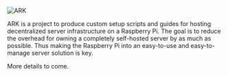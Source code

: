 ![ARK](http://files.citizenweb.is/img/logo-ark.png)

ARK is a project to produce custom setup scripts and guides for hosting decentralized server infrastructure on a Raspberry Pi. The goal is to reduce the overhead for owning a completely self-hosted server by as much as possible. Thus making the Raspberry Pi into an easy-to-use and easy-to-manage server solution is key.

More details to come.
